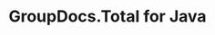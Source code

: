 ---
id: total-java
url: total/java
title: GroupDocs.Total for Java
type: "product-family"
layout: "total-platform-template"
platform: java
---      
